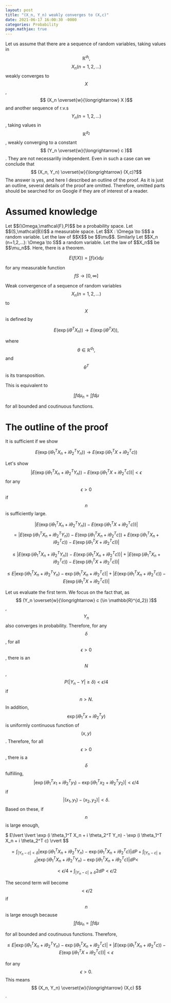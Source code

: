 ```yaml
---
layout: post
title: "(X_n, Y_n) weakly converges to (X,c)"
date: 2021-06-17 16:00:30 -0000
categories: Probability
page.mathjax: true
---
```



Let us assume that there are a sequence of random variables, taking values in $$\mathbb{R}^{d_1},$$ $$ X_n (n=1,2,...)$$ weakly converges to $$ X $$, $$ (X_n \overset{w}{\longrightarrow} X )$$ and another sequence of r.v.s $$Y_n (n=1,2,...)$$, taking values in $$\mathbb{R}^{d_2}$$, weakly converging to a constant $$ (Y_n \overset{w}{\longrightarrow} c )$$. They are not necessarilly independent. Even in such a case can we conclude that $$ (X_n, Y_n) \overset{w}{\longrightarrow} (X,c)?$$ The answer is yes, and here I described an outline of the proof. As it is just an outline, several details of the proof are omitted. Therefore, omitted parts should be searched for on Google if they are of interest of a reader.
<h1>Assumed knowledge</h1>
Let $$(\Omega,\mathcal{F},P)$$ be a probability space. Let $$(S,\mathcal{B})$$ a measurable space. Let $$X : \Omega \to S$$ a random variable. Let the law of $$X$$ be $$\mu$$. Similarly Let $$X_n (n=1,2,...): \Omega \to S$$ a random variable. Let the law of $$X_n$$ be $$\mu_n$$. Here, there is a theorem.

$$E(f(X))=\int f(x) d\mu$$

for any measurable function $$f S \to [0, \infty]$$

Weak convergence of a sequence of random variables $$ X_n (n=1,2,...)$$ to $$X$$ is defined by

$$E(\exp (i\theta^T X_n)) \longrightarrow E(\exp (i\theta^T X)),$$


where $$\theta \in \mathbb{R}^{d_1},$$ and $$\theta^T$$ is its transposition.

This is equivalent to

$$ \int f d\mu_n = \int f d\mu$$

for all bounded and coutinuous functions.



<h1>The outline of the proof</h1>
It is sufficient if we show

$$ E(\exp (i \theta_1^T X_n + i \theta_2^T Y_n)) \to E(\exp (i \theta_1^T X + i \theta_2^T c))$$

Let's show
$$\lvert E(\exp (i \theta_1^T X_n + i \theta_2^T Y_n)) - E(\exp (i \theta_1^T X + i \theta_2^T c)) \rvert \lt \epsilon$$ for any $$\epsilon \gt 0$$ if $$n$$ is sufficiently large.

$$\lvert E(\exp (i \theta_1^T X_n + i \theta_2^T Y_n)) - E(\exp (i \theta_1^T X + i \theta_2^T c)) \rvert $$
$$=\lvert E(\exp (i \theta_1^T X_n + i \theta_2^T Y_n)) - E(\exp (i \theta_1^T X_n + i \theta_2^T c)) + E(\exp (i \theta_1^T X_n + i \theta_2^T c)) - E(\exp (i \theta_1^T X + i \theta_2^T c)) \rvert$$

$$\leq \lvert E(\exp (i \theta_1^T X_n + i \theta_2^T Y_n)) - E(\exp (i \theta_1^T X_n + i \theta_2^T c))\rvert + \lvert E(\exp (i \theta_1^T X_n + i \theta_2^T c)) - E(\exp (i \theta_1^T X + i \theta_2^T c)) \rvert$$

$$\leq E \lvert \exp (i \theta_1^T X_n + i \theta_2^T Y_n) - \exp (i \theta_1^T X_n + i \theta_2^T c) \rvert + \lvert E(\exp (i \theta_1^T X_n + i \theta_2^T c)) - E(\exp (i \theta_1^T X + i \theta_2^T c)) \rvert$$

Let us evaluate the first term. We focus on the fact that, as $$ (Y_n \overset{w}{\longrightarrow} c (\in \mathbb{R}^{d_2}) )$$, $$Y_n$$ also converges in probability. Therefore, for any $$ \delta $$, for all $$\epsilon>0$$, there is an $$ N$$ , $$ P(\lvert Y_n-Y \rvert \geq \delta) \lt \epsilon/4$$ if $$ n>N. $$In addition, $$ \exp (i \theta_1^T x + i \theta_2^T y)$$ is uniformly continuous function of $$(x,y)$$. Therefore, for all $$\epsilon>0$$, there is a $$\delta$$ fulfilling, $$ \lvert \exp (i \theta_1^T x_1 + i \theta_2^T y_1)-  \exp (i \theta_1^T x_2 + i \theta_2^T y_2) \rvert <\epsilon/4$$ if $$\lvert (x_1,y_1)-(x_2,y_2)\rvert< \delta. $$ Based on these, if $$n$$ is large enough,

$ E\lvert \lvert \exp (i \theta_1^T X_n + i \theta_2^T Y_n) - \exp (i \theta_1^T X_n + i \theta_2^T c) \rvert $$

$$=\int_{\lvert Y_n-c \rvert \lt \delta} \lvert \exp (i \theta_1^T X_n + i \theta_2^T Y_n) - \exp (i \theta_1^T X_n + i \theta_2^T c) \rvert dP + \int_{\lvert Y_n-c \rvert \geq \delta} \lvert \exp (i \theta_1^T X_n + i \theta_2^T Y_n) - \exp (i \theta_1^T X_n + i \theta_2^T c) \rvert dP  <$$

$$\lt \epsilon /4 + \int_{\lvert Y_n-c \rvert \geq \delta}  2  dP <\epsilon/2$$


The second term will become $$<\epsilon/2$$ if $$n$$ is large enough because $$ \int f d\mu_n = \int f d\mu$$

for all bounded and coutinuous functions. Therefore,

$$\leq E \lvert \exp (i \theta_1^T X_n + i \theta_2^T Y_n) - \exp (i \theta_1^T X_n + i \theta_2^T c) \rvert + \lvert E(\exp (i \theta_1^T X_n + i \theta_2^T c)) - E(\exp (i \theta_1^T X + i \theta_2^T c)) \rvert \lt \epsilon$$

for any $$\epsilon \gt 0.$$ This means $$ (X_n, Y_n) \overset{w}{\longrightarrow} (X,c) $$.